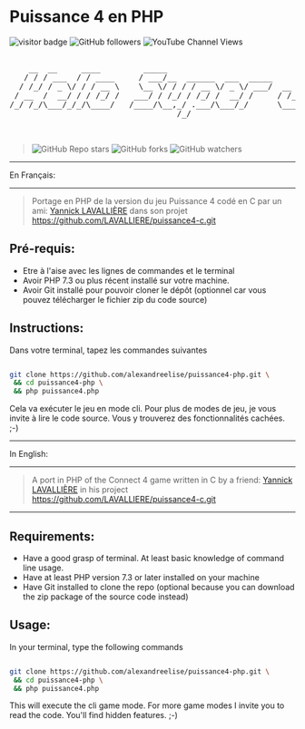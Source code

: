 # Puissance 4 en PHP

![visitor badge](https://visitor-badge.laobi.icu/badge?page_id=alexandreelise.puissance4-php&style=flat&format=true)
![GitHub followers](https://img.shields.io/github/followers/alexandreelise?style=flat)
![YouTube Channel Views](https://img.shields.io/youtube/channel/views/UCCya8rIL-PVHm8Mt4QPW-xw?style=flat&label=YouTube%20%40Api%20Adept%20vues)


<pre>

    __  __     ____         _____                              __                      __              
   / / / ___  / / ____     / ___/__  ______  ___  _____       / ____  ____  ____ ___  / ___  __________
  / /_/ / _ \/ / / __ \    \__ \/ / / / __ \/ _ \/ ___/  __  / / __ \/ __ \/ __ `__ \/ / _ \/ ___/ ___/
 / __  /  __/ / / /_/ /   ___/ / /_/ / /_/ /  __/ /     / /_/ / /_/ / /_/ / / / / / / /  __/ /  (__  ) 
/_/ /_/\___/_/_/\____/   /____/\__,_/ .___/\___/_/      \____/\____/\____/_/ /_/ /_/_/\___/_/  /____/  
                                   /_/                                                                 


</pre>

> ![GitHub Repo stars](https://img.shields.io/github/stars/alexandreelise/puissance4-php?style=flat) ![GitHub forks](https://img.shields.io/github/forks/alexandreelise/puissance4-php?style=flat) ![GitHub watchers](https://img.shields.io/github/watchers/alexandreelise/puissance4-php?style=flat)

----

En Français:

----

> Portage en PHP de la version du jeu Puissance 4 codé en C par un
> ami: [Yannick LAVALLIÈRE](https://github.com/LAVALLIERE) dans son projet https://github.com/LAVALLIERE/puissance4-c.git

## Pré-requis:

- Etre à l'aise avec les lignes de commandes et le terminal
- Avoir PHP 7.3 ou plus récent installé sur votre machine.
- Avoir Git installé pour pouvoir cloner le dépôt (optionnel car vous pouvez télécharger le fichier zip du code source)

## Instructions:

Dans votre terminal, tapez les commandes suivantes

```bash

git clone https://github.com/alexandreelise/puissance4-php.git \
 && cd puissance4-php \
 && php puissance4.php

``` 

Cela va exécuter le jeu en mode cli. Pour plus de modes de jeu, je vous invite à lire le code source. Vous y trouverez
des fonctionnalités cachées. ;-)

----

In English:

----

> A port in PHP of the Connect 4 game written in C by a friend: [Yannick LAVALLIÈRE](https://github.com/LAVALLIERE) in
> his project https://github.com/LAVALLIERE/puissance4-c.git

----

## Requirements:

- Have a good grasp of terminal. At least basic knowledge of command line usage.
- Have at least PHP version 7.3 or later installed on your machine
- Have Git installed to clone the repo (optional because you can download the zip package of the source code instead)

## Usage:

In your terminal, type the following commands

```bash

git clone https://github.com/alexandreelise/puissance4-php.git \
 && cd puissance4-php \
 && php puissance4.php

```

This will execute the cli game mode. For more game modes I invite you to read the code. You'll find hidden features. ;-)
